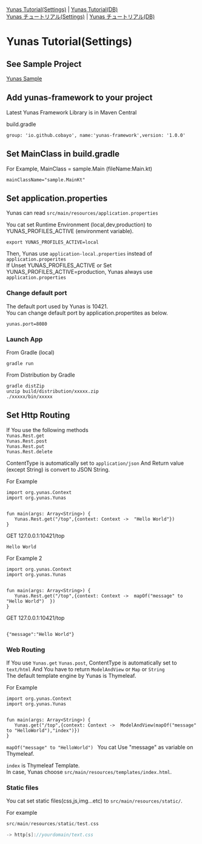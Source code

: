 [Yunas Tutorial(Settings)](./index.md) | [Yunas Tutorial(DB)](./index.md)  
[Yunas チュートリアル(Settings)](./index.md) | [Yunas チュートリアル(DB)](./index.md)  
# Yunas Tutorial(Settings)

## See Sample Project
[Yunas Sample](https://github.com/cobayo/yunas-sample)

## Add yunas-framework to your project
Latest Yunas Framework Library is in Maven Central  

build.gradle
```
group: 'io.github.cobayo', name:'yunas-framework',version: '1.0.0'
```

## Set MainClass in build.gradle
For Example, MainClass = sample.Main (fileName:Main.kt)
```
mainClassName="sample.MainKt"
```

## Set application.properties
Yunas can read ```src/main/resources/application.properties```  

You cat set Runtime Environment (local,dev,production) to YUNAS_PROFILES_ACTIVE (environment variable).
```
export YUNAS_PROFILES_ACTIVE=local
```
Then, Yunas use ```application-local.properties``` instead of ```application.properites```  
If Unset YUNAS_PROFILES_ACTIVE or Set YUNAS_PROFILES_ACTIVE=production, 
Yunas always use  ```application.properties```

### Change default port
The default port used by Yunas is 10421.  
You can change default port by application.propertites as below.  

```
yunas.port=8080
```

### Launch App
From Gradle (local)
```
gradle run
```

From Distribution by Gradle
```
gradle distZip
unzip build/distribution/xxxxx.zip
./xxxxx/bin/xxxxx      
```

## Set Http Routing

If You use the following methods  
```Yunas.Rest.get```  
```Yunas.Rest.post```  
```Yunas.Rest.put```  
```Yunas.Rest.delete```  
  

ContentType is automatically set to ```application/json``` And Return value (except String) is convert to JSON String.

For Example
```
import org.yunas.Context
import org.yunas.Yunas  


fun main(args: Array<String>) {
   Yunas.Rest.get("/top",{context: Context ->  "Hello World"})
}
```

GET 127.0.0.1:10421/top  
```
Hello World
```

For Example 2
```
import org.yunas.Context
import org.yunas.Yunas  


fun main(args: Array<String>) {
   Yunas.Rest.get("/top",{context: Context ->  mapOf("message" to "Hello World")  })
}
```

GET 127.0.0.1:10421/top  

```

{"message":"Hello World"}
```

### Web Routing
If You use ```Yunas.get``` ```Yunas.post```,
ContentType is automatically set to ```text/html``` And You have to return ```ModelAndView``` or ```Map``` or ```String```  
The default template engine by Yunas is Thymeleaf.

For Example
```
import org.yunas.Context
import org.yunas.Yunas  


fun main(args: Array<String>) {
   Yunas.get("/top",{context: Context ->  ModelAndView(mapOf("message" to "HelloWorld"),"index")})
}
```

```mapOf("message" to "HelloWorld") ``` You cat Use "message" as variable on Thymeleaf.  

```index``` is Thymeleaf Template.   
In case, Yunas choose ```src/main/resources/templates/index.html```.

### Static files

You cat set static files(css,js,img...etc) to ```src/main/resources/static/```.  

For example
```kotlin
src/main/resources/static/test.css

-> http[s]://yourdomain/text.css

```

